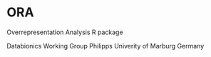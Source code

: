 # ORA
Overrepresentation Analysis R package

Databionics Working Group
Philipps Univerity of Marburg
Germany
